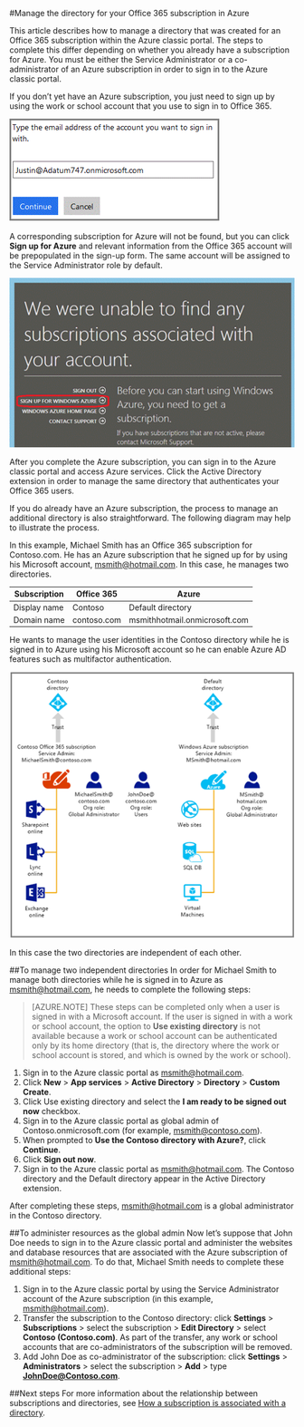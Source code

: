 <properties
   pageTitle="Manage the directory for your Office 365 subscription in Azure | Microsoft Azure"
   description="Managing an Office 365 subscription account directory using Azure Active Directory and the Azure classic portal"
   services="active-directory"
   documentationCenter=""
   authors="curtand"
   manager="stevenpo"
   editor=""/>

<tags
   ms.service="active-directory"
   ms.devlang="na"
   ms.topic="article"
   ms.tgt_pltfrm="na"
   ms.workload="identity"
   ms.date="12/01/2015"
   ms.author="curtand"/>

#Manage the directory for your Office 365 subscription in Azure

This article describes how to manage a directory that was created for an Office 365 subscription within the Azure classic portal. The steps to complete this differ depending on whether you already have a subscription for Azure. You must be either the Service Administrator or a co-administrator of an Azure subscription in order to sign in to the Azure classic portal.

If you don’t yet have an Azure subscription, you just need to sign up by using the work or school account that you use to sign in to Office 365.

![](./media/active-directory-manage-o365-subscription/AAD_O365_01.png)

A corresponding subscription for Azure will not be found, but you can click **Sign up for Azure** and relevant information from the Office 365 account will be prepopulated in the sign-up form. The same account will be assigned to the Service Administrator role by default.

![](./media/active-directory-manage-o365-subscription/AAD_O365_02.png)

After you complete the Azure subscription, you can sign in to the Azure classic portal and access Azure services. Click the Active Directory extension in order to manage the same directory that authenticates your Office 365 users.

If you do already have an Azure subscription, the process to manage an additional directory is also straightforward. The following diagram may help to illustrate the process.

In this example, Michael Smith has an Office 365 subscription for Contoso.com. He has an Azure subscription that he signed up for by using his Microsoft account, msmith@hotmail.com. In this case, he manages two directories.

|  Subscription |  Office 365  |  Azure |
|  -------------- | ------------- | ------------------------------- |
|  Display name |  Contoso  |     Default directory |
|  Domain name  |  contoso.com  | msmithhotmail.onmicrosoft.com |

He wants to manage the user identities in the Contoso directory while he is signed in to Azure using his Microsoft account so he can enable Azure AD features such as multifactor authentication.

![](./media/active-directory-manage-o365-subscription/AAD_O365_03.png)

In this case the two directories are independent of each other.

##To manage two independent directories
In order for Michael Smith to manage both directories while he is signed in to Azure as msmith@hotmail.com, he needs to complete the following steps:

> [AZURE.NOTE]
> These steps can be completed only when a user is signed in with a Microsoft account. If the user is signed in with a work or school account, the option to **Use existing directory** is not available because a work or school account can be authenticated only by its home directory (that is, the directory where the work or school account is stored, and which is owned by the work or school).

1.  Sign in to the Azure classic portal as msmith@hotmail.com.
2.  Click **New** > **App services** > **Active Directory** > **Directory** > **Custom Create**.
3.  Click Use existing directory and select the **I am ready to be signed out now** checkbox.
4.  Sign in to the Azure classic portal as global admin of Contoso.onmicrosoft.com (for example, msmith@contoso.com).
5.  When prompted to **Use the Contoso directory with Azure?**, click **Continue**.
6.  Click **Sign out now**.
7.  Sign in to the Azure classic portal as msmith@hotmail.com. The Contoso directory and the Default directory appear in the Active Directory extension.

After completing these steps, msmith@hotmail.com is a global administrator in the Contoso directory.

##To administer resources as the global admin
Now let’s suppose that John Doe needs to sign in to the Azure classic portal and administer the websites and database resources that are associated with the Azure subscription of msmith@hotmail.com. To do that, Michael Smith needs to complete these additional steps:

1.  Sign in to the Azure classic portal by using the Service Administrator account of the Azure subscription (in this example, msmith@hotmail.com).
2.  Transfer the subscription to the Contoso directory: click **Settings** > **Subscriptions** > select the subscription > **Edit Directory** > select **Contoso (Contoso.com)**. As part of the transfer, any work or school accounts that are co-administrators of the subscription will be removed.
3.  Add John Doe as co-administrator of the subscription: click **Settings** > **Administrators** > select the subscription > **Add** > type **JohnDoe@Contoso.com**.

##Next steps
For more information about the relationship between subscriptions and directories, see [How a subscription is associated with a directory](active-directory-how-subscriptions-associated-directory.md).


